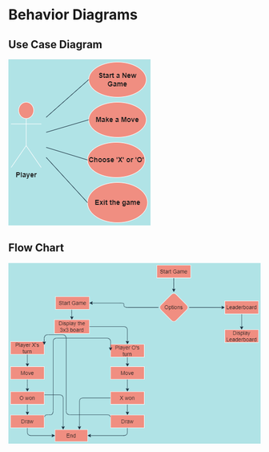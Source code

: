 # Behavior Diagrams
## Use Case Diagram
![Use Case Diagram](https://github.com/hrithik125/M1_TicTacToe_Game/blob/main/6_ImagesAndVideos/HLBehavioural.png)

## Flow Chart
![Flow Chart](https://github.com/hrithik125/M1_TicTacToe_Game/blob/main/6_ImagesAndVideos/flowchart.png)

